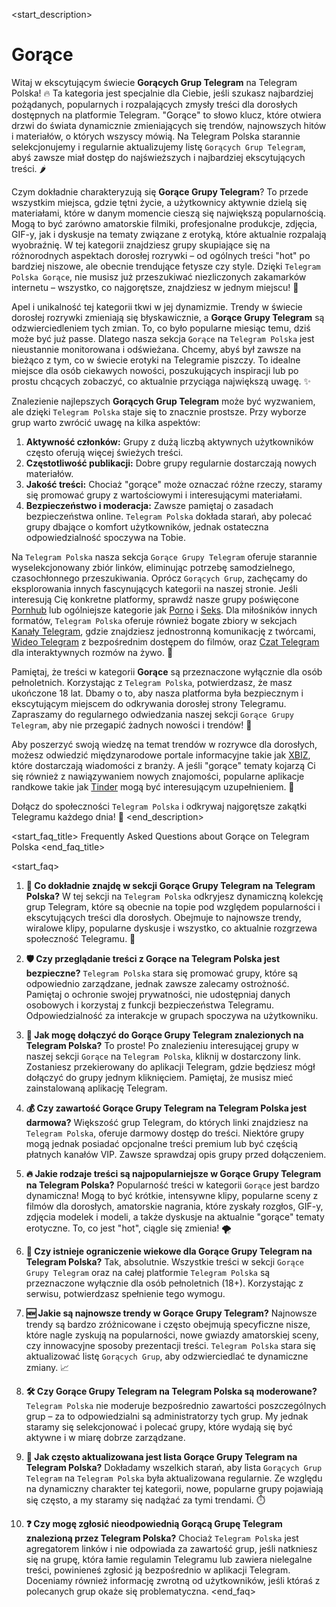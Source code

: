<start_description>
# Gorące

Witaj w ekscytującym świecie **Gorących Grup Telegram** na Telegram Polska! 🔥 Ta kategoria jest specjalnie dla Ciebie, jeśli szukasz najbardziej pożądanych, popularnych i rozpalających zmysły treści dla dorosłych dostępnych na platformie Telegram. "Gorące" to słowo klucz, które otwiera drzwi do świata dynamicznie zmieniających się trendów, najnowszych hitów i materiałów, o których wszyscy mówią. Na Telegram Polska starannie selekcjonujemy i regularnie aktualizujemy listę `Gorących Grup Telegram`, abyś zawsze miał dostęp do najświeższych i najbardziej ekscytujących treści. 🌶️

Czym dokładnie charakteryzują się **Gorące Grupy Telegram**? To przede wszystkim miejsca, gdzie tętni życie, a użytkownicy aktywnie dzielą się materiałami, które w danym momencie cieszą się największą popularnością. Mogą to być zarówno amatorskie filmiki, profesjonalne produkcje, zdjęcia, GIF-y, jak i dyskusje na tematy związane z erotyką, które aktualnie rozpalają wyobraźnię. W tej kategorii znajdziesz grupy skupiające się na różnorodnych aspektach dorosłej rozrywki – od ogólnych treści "hot" po bardziej niszowe, ale obecnie trendujące fetysze czy style. Dzięki `Telegram Polska Gorące`, nie musisz już przeszukiwać niezliczonych zakamarków internetu – wszystko, co najgorętsze, znajdziesz w jednym miejscu! 🚀

Apel i unikalność tej kategorii tkwi w jej dynamizmie. Trendy w świecie dorosłej rozrywki zmieniają się błyskawicznie, a **Gorące Grupy Telegram** są odzwierciedleniem tych zmian. To, co było popularne miesiąc temu, dziś może być już passe. Dlatego nasza sekcja `Gorące` na `Telegram Polska` jest nieustannie monitorowana i odświeżana. Chcemy, abyś był zawsze na bieżąco z tym, co w świecie erotyki na Telegramie piszczy. To idealne miejsce dla osób ciekawych nowości, poszukujących inspiracji lub po prostu chcących zobaczyć, co aktualnie przyciąga największą uwagę. ✨

Znalezienie najlepszych **Gorących Grup Telegram** może być wyzwaniem, ale dzięki `Telegram Polska` staje się to znacznie prostsze. Przy wyborze grup warto zwrócić uwagę na kilka aspektów:
1.  **Aktywność członków:** Grupy z dużą liczbą aktywnych użytkowników często oferują więcej świeżych treści.
2.  **Częstotliwość publikacji:** Dobre grupy regularnie dostarczają nowych materiałów.
3.  **Jakość treści:** Chociaż "gorące" może oznaczać różne rzeczy, staramy się promować grupy z wartościowymi i interesującymi materiałami.
4.  **Bezpieczeństwo i moderacja:** Zawsze pamiętaj o zasadach bezpieczeństwa online. `Telegram Polska` dokłada starań, aby polecać grupy dbające o komfort użytkowników, jednak ostateczna odpowiedzialność spoczywa na Tobie.

Na `Telegram Polska` nasza sekcja `Gorące Grupy Telegram` oferuje starannie wyselekcjonowany zbiór linków, eliminując potrzebę samodzielnego, czasochłonnego przeszukiwania. Oprócz `Gorących Grup`, zachęcamy do eksplorowania innych fascynujących kategorii na naszej stronie. Jeśli interesują Cię konkretne platformy, sprawdź nasze grupy poświęcone [Pornhub](/grupy/pornhub/) lub ogólniejsze kategorie jak [Porno](/grupy/porno/) i [Seks](/grupy/seks/). Dla miłośników innych formatów, `Telegram Polska` oferuje również bogate zbiory w sekcjach [Kanały Telegram](/kanaly/), gdzie znajdziesz jednostronną komunikację z twórcami, [Wideo Telegram](/wideo/) z bezpośrednim dostępem do filmów, oraz [Czat Telegram](/czat/) dla interaktywnych rozmów na żywo. 💬

Pamiętaj, że treści w kategorii **Gorące** są przeznaczone wyłącznie dla osób pełnoletnich. Korzystając z `Telegram Polska`, potwierdzasz, że masz ukończone 18 lat. Dbamy o to, aby nasza platforma była bezpiecznym i ekscytującym miejscem do odkrywania dorosłej strony Telegramu. Zapraszamy do regularnego odwiedzania naszej sekcji `Gorące Grupy Telegram`, aby nie przegapić żadnych nowości i trendów! 🔄

Aby poszerzyć swoją wiedzę na temat trendów w rozrywce dla dorosłych, możesz odwiedzić międzynarodowe portale informacyjne takie jak [XBIZ](https://www.xbiz.com), które dostarczają wiadomości z branży. A jeśli "gorące" tematy kojarzą Ci się również z nawiązywaniem nowych znajomości, popularne aplikacje randkowe takie jak [Tinder](https://tinder.com) mogą być interesującym uzupełnieniem. 💖

Dołącz do społeczności `Telegram Polska` i odkrywaj najgorętsze zakątki Telegramu każdego dnia! 🌟
<end_description>

<start_faq_title>
Frequently Asked Questions about Gorące on Telegram Polska
<end_faq_title>

<start_faq>
1. **🤔 Co dokładnie znajdę w sekcji Gorące Grupy Telegram na Telegram Polska?**
W tej sekcji na `Telegram Polska` odkryjesz dynamiczną kolekcję grup Telegram, które są obecnie na topie pod względem popularności i ekscytujących treści dla dorosłych. Obejmuje to najnowsze trendy, wiralowe klipy, popularne dyskusje i wszystko, co aktualnie rozgrzewa społeczność Telegramu. 🔞

2. **🛡️ Czy przeglądanie treści z Gorące na Telegram Polska jest bezpieczne?**
`Telegram Polska` stara się promować grupy, które są odpowiednio zarządzane, jednak zawsze zalecamy ostrożność. Pamiętaj o ochronie swojej prywatności, nie udostępniaj danych osobowych i korzystaj z funkcji bezpieczeństwa Telegramu. Odpowiedzialność za interakcje w grupach spoczywa na użytkowniku.

3. **🔗 Jak mogę dołączyć do Gorące Grupy Telegram znalezionych na Telegram Polska?**
To proste! Po znalezieniu interesującej grupy w naszej sekcji `Gorące` na `Telegram Polska`, kliknij w dostarczony link. Zostaniesz przekierowany do aplikacji Telegram, gdzie będziesz mógł dołączyć do grupy jednym kliknięciem. Pamiętaj, że musisz mieć zainstalowaną aplikację Telegram.

4. **💰 Czy zawartość Gorące Grupy Telegram na Telegram Polska jest darmowa?**
Większość grup Telegram, do których linki znajdziesz na `Telegram Polska`, oferuje darmowy dostęp do treści. Niektóre grupy mogą jednak posiadać opcjonalne treści premium lub być częścią płatnych kanałów VIP. Zawsze sprawdzaj opis grupy przed dołączeniem.

5. **🔥 Jakie rodzaje treści są najpopularniejsze w Gorące Grupy Telegram na Telegram Polska?**
Popularność treści w kategorii `Gorące` jest bardzo dynamiczna! Mogą to być krótkie, intensywne klipy, popularne sceny z filmów dla dorosłych, amatorskie nagrania, które zyskały rozgłos, GIF-y, zdjęcia modelek i modeli, a także dyskusje na aktualnie "gorące" tematy erotyczne. To, co jest "hot", ciągle się zmienia! 🌪️

6. **🔞 Czy istnieje ograniczenie wiekowe dla Gorące Grupy Telegram na Telegram Polska?**
Tak, absolutnie. Wszystkie treści w sekcji `Gorące Grupy Telegram` oraz na całej platformie `Telegram Polska` są przeznaczone wyłącznie dla osób pełnoletnich (18+). Korzystając z serwisu, potwierdzasz spełnienie tego wymogu.

7. **🆕 Jakie są najnowsze trendy w Gorące Grupy Telegram?**
Najnowsze trendy są bardzo zróżnicowane i często obejmują specyficzne nisze, które nagle zyskują na popularności, nowe gwiazdy amatorskiej sceny, czy innowacyjne sposoby prezentacji treści. `Telegram Polska` stara się aktualizować listę `Gorących Grup`, aby odzwierciedlać te dynamiczne zmiany. 📈

8. **🛠️ Czy Gorące Grupy Telegram na Telegram Polska są moderowane?**
`Telegram Polska` nie moderuje bezpośrednio zawartości poszczególnych grup – za to odpowiedzialni są administratorzy tych grup. My jednak staramy się selekcjonować i polecać grupy, które wydają się być aktywne i w miarę dobrze zarządzane.

9. **🔄 Jak często aktualizowana jest lista Gorące Grupy Telegram na Telegram Polska?**
Dokładamy wszelkich starań, aby lista `Gorących Grup Telegram` na `Telegram Polska` była aktualizowana regularnie. Ze względu na dynamiczny charakter tej kategorii, nowe, popularne grupy pojawiają się często, a my staramy się nadążać za tymi trendami. ⏱️

10. **❓ Czy mogę zgłosić nieodpowiednią Gorącą Grupę Telegram znalezioną przez Telegram Polska?**
Chociaż `Telegram Polska` jest agregatorem linków i nie odpowiada za zawartość grup, jeśli natkniesz się na grupę, która łamie regulamin Telegramu lub zawiera nielegalne treści, powinieneś zgłosić ją bezpośrednio w aplikacji Telegram. Doceniamy również informację zwrotną od użytkowników, jeśli któraś z polecanych grup okaże się problematyczna.
<end_faq>